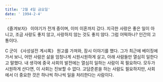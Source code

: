 ```yaml
---
title: '2월 4일 금요일'
date: ' 1994-2-4'
---
```

《즐겨보자》 이야기가 전개 중이며, 이미 이혼까지 갔다. 지극한 사랑은 좋은 일이 아니고, 조금 사랑도 좋지 않고, 사랑하지 않는 것도 좋지 않다. 그럼 어떡하나? 인간의 고통이다.

C 군이 《사성설전 계시록》 원고를 가져와, 잠시 이야기를 했다. 그가 최근에 베이징에 가서 보니, 어떤 사람은 삶을 엄청나게 시원시원하게 살고, 아래 사람들만 열심히 일한다고 말했다. 내 생각에 중국 사회의 발전에는 열심히 일하는 사람이 꼭 필요하다. 모두가 시원하게 산다면, 이 사회는 진보할 수 없다. 고담준론을 하는 사람도 필요하지만, 사회에서 더 중요한 것은 하나씩 하나씩 일을 처리한다는 사람이다.
